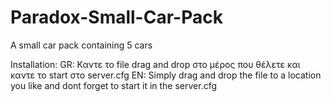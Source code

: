 # Paradox-Small-Car-Pack
 A small car pack containing 5 cars

Installation:
GR: Καντε το file drag and drop στο μέρος που θέλετε και καντε το start στο server.cfg
EN: Simply drag and drop the file to a location you like and dont forget to start it in the server.cfg

 
